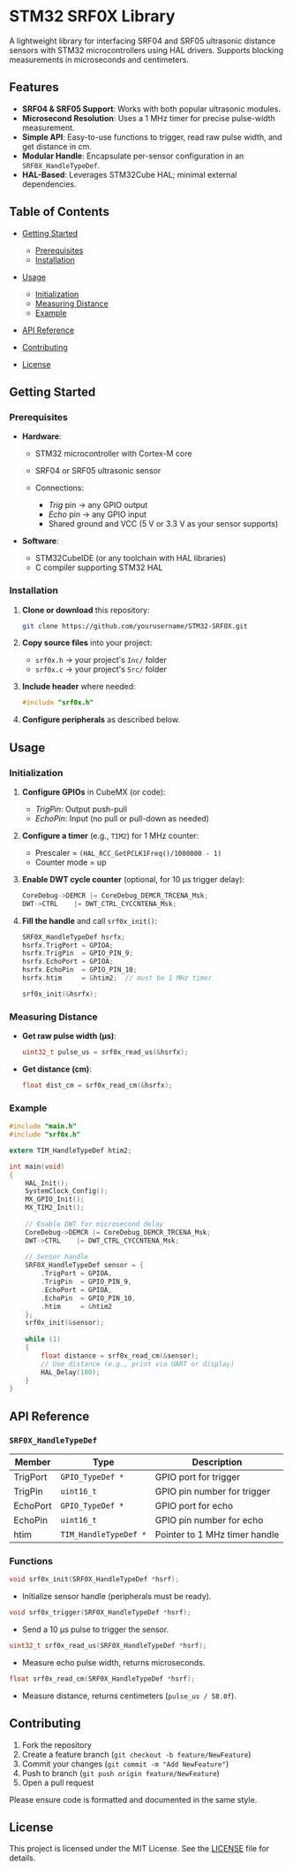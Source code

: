 # STM32 SRF0X Library

A lightweight library for interfacing SRF04 and SRF05 ultrasonic distance sensors with STM32 microcontrollers using HAL drivers. Supports blocking measurements in microseconds and centimeters.

## Features

* **SRF04 & SRF05 Support**: Works with both popular ultrasonic modules.
* **Microsecond Resolution**: Uses a 1 MHz timer for precise pulse-width measurement.
* **Simple API**: Easy-to-use functions to trigger, read raw pulse width, and get distance in cm.
* **Modular Handle**: Encapsulate per-sensor configuration in an `SRF0X_HandleTypeDef`.
* **HAL-Based**: Leverages STM32Cube HAL; minimal external dependencies.

## Table of Contents

* [Getting Started](#getting-started)

  * [Prerequisites](#prerequisites)
  * [Installation](#installation)
* [Usage](#usage)

  * [Initialization](#initialization)
  * [Measuring Distance](#measuring-distance)
  * [Example](#example)
* [API Reference](#api-reference)
* [Contributing](#contributing)
* [License](#license)

## Getting Started

### Prerequisites

* **Hardware**:

  * STM32 microcontroller with Cortex-M core
  * SRF04 or SRF05 ultrasonic sensor
  * Connections:

    * *Trig* pin → any GPIO output
    * *Echo* pin → any GPIO input
    * Shared ground and VCC (5 V or 3.3 V as your sensor supports)
* **Software**:

  * STM32CubeIDE (or any toolchain with HAL libraries)
  * C compiler supporting STM32 HAL

### Installation

1. **Clone or download** this repository:

   ```bash
   git clone https://github.com/yourusername/STM32-SRF0X.git
   ```
2. **Copy source files** into your project:

   * `srf0x.h` → your project's `Inc/` folder
   * `srf0x.c` → your project's `Src/` folder
3. **Include header** where needed:

   ```c
   #include "srf0x.h"
   ```
4. **Configure peripherals** as described below.

## Usage

### Initialization

1. **Configure GPIOs** in CubeMX (or code):

   * *TrigPin*: Output push-pull
   * *EchoPin*: Input (no pull or pull-down as needed)

2. **Configure a timer** (e.g., `TIM2`) for 1 MHz counter:

   * Prescaler = `(HAL_RCC_GetPCLK1Freq()/1000000 - 1)`
   * Counter mode = up

3. **Enable DWT cycle counter** (optional, for 10 µs trigger delay):

   ```c
   CoreDebug->DEMCR |= CoreDebug_DEMCR_TRCENA_Msk;
   DWT->CTRL    |= DWT_CTRL_CYCCNTENA_Msk;
   ```

4. **Fill the handle** and call `srf0x_init()`:

   ```c
   SRF0X_HandleTypeDef hsrfx;
   hsrfx.TrigPort = GPIOA;
   hsrfx.TrigPin  = GPIO_PIN_9;
   hsrfx.EchoPort = GPIOA;
   hsrfx.EchoPin  = GPIO_PIN_10;
   hsrfx.htim     = &htim2;  // must be 1 MHz timer

   srf0x_init(&hsrfx);
   ```

### Measuring Distance

* **Get raw pulse width (µs)**:

  ```c
  uint32_t pulse_us = srf0x_read_us(&hsrfx);
  ```
* **Get distance (cm)**:

  ```c
  float dist_cm = srf0x_read_cm(&hsrfx);
  ```

### Example

```c
#include "main.h"
#include "srf0x.h"

extern TIM_HandleTypeDef htim2;

int main(void)
{
    HAL_Init();
    SystemClock_Config();
    MX_GPIO_Init();
    MX_TIM2_Init();
    
    // Enable DWT for microsecond delay
    CoreDebug->DEMCR |= CoreDebug_DEMCR_TRCENA_Msk;
    DWT->CTRL    |= DWT_CTRL_CYCCNTENA_Msk;
    
    // Sensor handle
    SRF0X_HandleTypeDef sensor = {
        .TrigPort = GPIOA,
        .TrigPin  = GPIO_PIN_9,
        .EchoPort = GPIOA,
        .EchoPin  = GPIO_PIN_10,
        .htim     = &htim2
    };
    srf0x_init(&sensor);
    
    while (1)
    {
        float distance = srf0x_read_cm(&sensor);
        // Use distance (e.g., print via UART or display)
        HAL_Delay(100);
    }
}
```

## API Reference

### `SRF0X_HandleTypeDef`

| Member   | Type                  | Description                   |
| -------- | --------------------- | ----------------------------- |
| TrigPort | `GPIO_TypeDef *`      | GPIO port for trigger         |
| TrigPin  | `uint16_t`            | GPIO pin number for trigger   |
| EchoPort | `GPIO_TypeDef *`      | GPIO port for echo            |
| EchoPin  | `uint16_t`            | GPIO pin number for echo      |
| htim     | `TIM_HandleTypeDef *` | Pointer to 1 MHz timer handle |

### Functions

```c
void srf0x_init(SRF0X_HandleTypeDef *hsrf);
```

* Initialize sensor handle (peripherals must be ready).

```c
void srf0x_trigger(SRF0X_HandleTypeDef *hsrf);
```

* Send a 10 µs pulse to trigger the sensor.

```c
uint32_t srf0x_read_us(SRF0X_HandleTypeDef *hsrf);
```

* Measure echo pulse width, returns microseconds.

```c
float srf0x_read_cm(SRF0X_HandleTypeDef *hsrf);
```

* Measure distance, returns centimeters (`pulse_us / 58.0f`).

## Contributing

1. Fork the repository
2. Create a feature branch (`git checkout -b feature/NewFeature`)
3. Commit your changes (`git commit -m "Add NewFeature"`)
4. Push to branch (`git push origin feature/NewFeature`)
5. Open a pull request

Please ensure code is formatted and documented in the same style.

## License

This project is licensed under the MIT License. See the [LICENSE](LICENSE) file for details.
